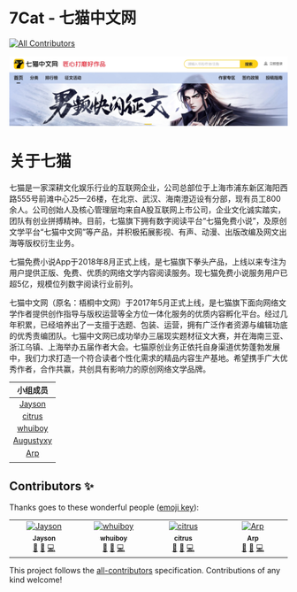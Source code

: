 # 7Cat - 七猫中文网
<!-- ALL-CONTRIBUTORS-BADGE:START - Do not remove or modify this section -->
[![All Contributors](https://img.shields.io/badge/all_contributors-4-orange.svg?style=flat-square)](#contributors-)
<!-- ALL-CONTRIBUTORS-BADGE:END -->

![logo](./repofiles/logo.png)

# 关于七猫

七猫是一家深耕文化娱乐行业的互联网企业，公司总部位于上海市浦东新区海阳西路555号前滩中心25—26楼，在北京、武汉、海南澄迈设有分部，现有员工800余人。公司创始人及核心管理层均来自A股互联网上市公司，企业文化诚实踏实，团队有创业拼搏精神。目前，七猫旗下拥有数字阅读平台“七猫免费小说”，及原创文学平台“七猫中文网”等产品，并积极拓展影视、有声、动漫、出版改编及网文出海等版权衍生业务。

七猫免费小说App于2018年8月正式上线，是七猫旗下拳头产品，上线以来专注为用户提供正版、免费、优质的网络文学内容阅读服务。现七猫免费小说服务用户已超5亿，规模位列数字阅读行业前列。

七猫中文网（原名：梧桐中文网）于2017年5月正式上线，是七猫旗下面向网络文学作者提供创作指导与版权运营等全方位一体化服务的优质内容孵化平台。经过几年积累，已经培养出了一支擅于选题、包装、运营，拥有广泛作者资源与编辑功底的优秀责编团队。七猫中文网已成功举办三届现实题材征文大赛，并在海南三亚、浙江乌镇、上海举办五届作者大会。七猫原创业务正依托自身渠道优势蓬勃发展中，我们力求打造一个符合读者个性化需求的精品内容生产基地。希望携手广大优秀作者，合作共赢，共创具有影响力的原创网络文学品牌。

|               **小组成员**                |
| :---------------------------------------: |
|  [Jayson](https://github.com/realjayson)  |
|   [citrus](https://github.com/citrus73)   |
|   [whuiboy](https://github.com/whuiboy)   |
| [Augustyxy](https://github.com/Augustyxy) |
|     [Arp](https://github.com/Arpwang)     |
|                                           |


## Contributors ✨

Thanks goes to these wonderful people ([emoji key](https://allcontributors.org/docs/en/emoji-key)):

<!-- ALL-CONTRIBUTORS-LIST:START - Do not remove or modify this section -->
<!-- prettier-ignore-start -->
<!-- markdownlint-disable -->
<table>
  <tbody>
    <tr>
      <td align="center" valign="top" width="14.28%"><a href="https://github.com/realjayson"><img src="https://avatars.githubusercontent.com/u/154860889?v=4?s=100" width="100px;" alt="Jayson"/><br /><sub><b>Jayson</b></sub></a><br /><a href="#maintenance-realjayson" title="Maintenance">🚧</a> <a href="https://github.com/Team3Test/7Cat/commits?author=realjayson" title="Documentation">📖</a> <a href="https://github.com/Team3Test/7Cat/commits?author=realjayson" title="Code">💻</a></td>
      <td align="center" valign="top" width="14.28%"><a href="https://github.com/whuiboy"><img src="https://avatars.githubusercontent.com/u/165365232?v=4?s=100" width="100px;" alt="whuiboy"/><br /><sub><b>whuiboy</b></sub></a><br /><a href="#maintenance-whuiboy" title="Maintenance">🚧</a> <a href="https://github.com/Team3Test/7Cat/issues?q=author%3Awhuiboy" title="Bug reports">🐛</a> <a href="https://github.com/Team3Test/7Cat/commits?author=whuiboy" title="Code">💻</a></td>
      <td align="center" valign="top" width="14.28%"><a href="https://github.com/citrus73"><img src="https://avatars.githubusercontent.com/u/165360466?v=4?s=100" width="100px;" alt="citrus"/><br /><sub><b>citrus</b></sub></a><br /><a href="#maintenance-citrus73" title="Maintenance">🚧</a> <a href="#question-citrus73" title="Answering Questions">💬</a> <a href="https://github.com/Team3Test/7Cat/commits?author=citrus73" title="Code">💻</a></td>
      <td align="center" valign="top" width="14.28%"><a href="https://github.com/Arpwang"><img src="https://avatars.githubusercontent.com/u/165374219?v=4?s=100" width="100px;" alt="Arp"/><br /><sub><b>Arp</b></sub></a><br /><a href="#maintenance-Arpwang" title="Maintenance">🚧</a> <a href="#design-Arpwang" title="Design">🎨</a> <a href="https://github.com/Team3Test/7Cat/commits?author=Arpwang" title="Code">💻</a></td>
    </tr>
  </tbody>
</table>

<!-- markdownlint-restore -->
<!-- prettier-ignore-end -->

<!-- ALL-CONTRIBUTORS-LIST:END -->

This project follows the [all-contributors](https://github.com/all-contributors/all-contributors) specification. Contributions of any kind welcome!